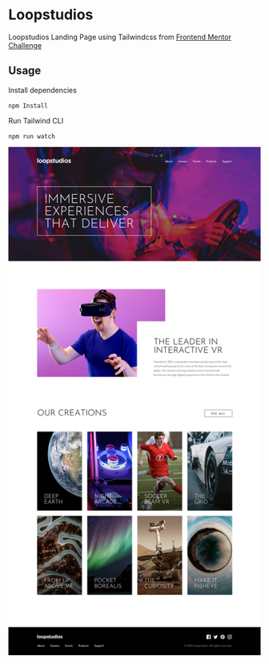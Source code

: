 # Loopstudios
 
 Loopstudios Landing Page using Tailwindcss from [Frontend Mentor Challenge](https://www.frontendmentor.io/challenges/loopstudios-landing-page-N88J5Onjw)

## Usage

Install dependencies

```
npm Install
```

Run Tailwind CLI

```
npm run watch
```

![Alt text](images/desktop-design.jpg)
